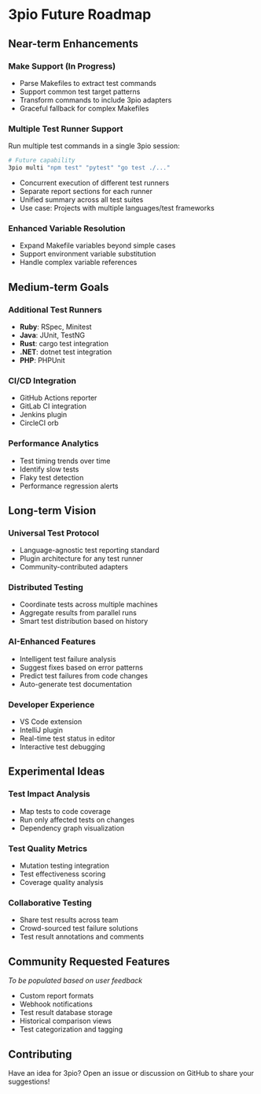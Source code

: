 # 3pio Future Roadmap

## Near-term Enhancements

### Make Support (In Progress)
- Parse Makefiles to extract test commands
- Support common test target patterns
- Transform commands to include 3pio adapters
- Graceful fallback for complex Makefiles

### Multiple Test Runner Support
Run multiple test commands in a single 3pio session:
```bash
# Future capability
3pio multi "npm test" "pytest" "go test ./..."
```
- Concurrent execution of different test runners
- Separate report sections for each runner
- Unified summary across all test suites
- Use case: Projects with multiple languages/test frameworks

### Enhanced Variable Resolution
- Expand Makefile variables beyond simple cases
- Support environment variable substitution
- Handle complex variable references

## Medium-term Goals

### Additional Test Runners
- **Ruby**: RSpec, Minitest
- **Java**: JUnit, TestNG
- **Rust**: cargo test integration
- **.NET**: dotnet test integration
- **PHP**: PHPUnit

### CI/CD Integration
- GitHub Actions reporter
- GitLab CI integration
- Jenkins plugin
- CircleCI orb

### Performance Analytics
- Test timing trends over time
- Identify slow tests
- Flaky test detection
- Performance regression alerts

## Long-term Vision

### Universal Test Protocol
- Language-agnostic test reporting standard
- Plugin architecture for any test runner
- Community-contributed adapters

### Distributed Testing
- Coordinate tests across multiple machines
- Aggregate results from parallel runs
- Smart test distribution based on history

### AI-Enhanced Features
- Intelligent test failure analysis
- Suggest fixes based on error patterns
- Predict test failures from code changes
- Auto-generate test documentation

### Developer Experience
- VS Code extension
- IntelliJ plugin
- Real-time test status in editor
- Interactive test debugging

## Experimental Ideas

### Test Impact Analysis
- Map tests to code coverage
- Run only affected tests on changes
- Dependency graph visualization

### Test Quality Metrics
- Mutation testing integration
- Test effectiveness scoring
- Coverage quality analysis

### Collaborative Testing
- Share test results across team
- Crowd-sourced test failure solutions
- Test result annotations and comments

## Community Requested Features

*To be populated based on user feedback*

- Custom report formats
- Webhook notifications
- Test result database storage
- Historical comparison views
- Test categorization and tagging

## Contributing

Have an idea for 3pio? Open an issue or discussion on GitHub to share your suggestions!